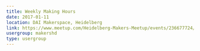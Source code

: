 ```yaml
---
title: Weekly Making Hours
date: 2017-01-11
location: DAI Makerspace, Heidelberg
link: https://www.meetup.com/Heidelberg-Makers-Meetup/events/236677724/
usergroup: makershd
type: usergroup
---
```

